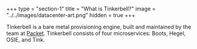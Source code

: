 +++
type = "section-1"
title = "What is Tinkerbell?"
image = "../../images/datacenter-art.png"
hidden = true
+++

Tinkerbell is a bare metal provisioning engine, built and maintained by the team at <a href="https://www.packet.com/">Packet</a>.
Tinkerbell consists of four microservices: Boots, Hegel, OSIE, and Tink.
